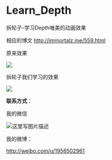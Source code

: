 # Learn_Depth
拆轮子-学习Depth唯美的动画效果

相应的博文 http://immortalz.me/559.html

原来效果

![](https://github.com/ImmortalZ/Learn_Depth/blob/master/img/1.gif)

拆轮子我们学习的效果

![](https://github.com/ImmortalZ/Learn_Depth/blob/master/img/2.gif)

**联系方式**：

我的微信

![这里写图片描述](http://img.blog.csdn.net/20161007100121713)

我的微博：

http://weibo.com/u/1956502961

